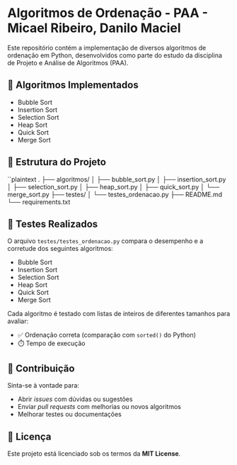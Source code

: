 # Algoritmos de Ordenação - PAA - Micael Ribeiro, Danilo Maciel

Este repositório contém a implementação de diversos algoritmos de ordenação em Python, desenvolvidos como parte do estudo da disciplina de Projeto e Análise de Algoritmos (PAA).

## 🧠 Algoritmos Implementados

- Bubble Sort
- Insertion Sort
- Selection Sort
- Heap Sort
- Quick Sort
- Merge Sort

## 📁 Estrutura do Projeto

``plaintext
.
├── algoritmos/
│   ├── bubble_sort.py
│   ├── insertion_sort.py
│   ├── selection_sort.py
│   ├── heap_sort.py
│   ├── quick_sort.py
│   └── merge_sort.py
├── testes/
│   └── testes_ordenacao.py
├── README.md
└── requirements.txt

## 🧪 Testes Realizados

O arquivo `testes/testes_ordenacao.py` compara o desempenho e a corretude dos seguintes algoritmos:

- Bubble Sort  
- Insertion Sort  
- Selection Sort  
- Heap Sort  
- Quick Sort  
- Merge Sort  

Cada algoritmo é testado com listas de inteiros de diferentes tamanhos para avaliar:

- ✅ Ordenação correta (comparação com `sorted()` do Python)  
- ⏱️ Tempo de execução  

## 🤝 Contribuição

Sinta-se à vontade para:

- Abrir *issues* com dúvidas ou sugestões  
- Enviar *pull requests* com melhorias ou novos algoritmos  
- Melhorar testes ou documentações  

## 📄 Licença

Este projeto está licenciado sob os termos da **MIT License**.
